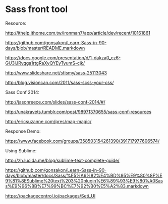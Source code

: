 Sass front tool
==============
Resource:

http://ithelp.ithome.com.tw/ironman7/app/article/dev/recent/10161861

https://github.com/gonsakon/Learn-Sass-in-90-days/blob/master/README.markdown

https://docs.google.com/presentation/d/1-dakza0_cz6-GU3lJRvqga1rtgRaXyQYEyTyumS-cjk/

http://www.slideshare.net/sfismy/sass-25113043

http://blog.visioncan.com/2011/sass-scss-your-css/

Sass Conf 2014:

http://jasonreece.com/slides/sass-conf-2014/#/

http://unakravets.tumblr.com/post/98971370655/sass-conf-resources

http://ericsuzanne.com/pres/map-magic/

Response Demo:

https://www.facebook.com/groups/358503154261390/391717977606574/

Using Sublime:

http://zh.lucida.me/blog/sublime-text-complete-guide/

https://github.com/gonsakon/Learn-Sass-in-90-days/blob/master/docs/Sass/%E5%A6%82%E4%BD%95%E9%80%8F%E9%81%8ESublime%20text%203%20plugin%E6%89%93%E9%80%A0Sass%E9%96%8B%E7%99%BC%E7%92%B0%E5%A2%83.markdown

https://packagecontrol.io/packages/Seti_UI